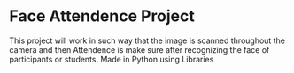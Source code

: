 # Face Attendence Project
This project will work in such way that the image is scanned throughout the camera and then Attendence is make sure after recognizing the face of participants or students.
Made in Python using Libraries
